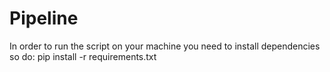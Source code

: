 # Pipeline

In order to run the script on your machine you need to install dependencies so do:
pip install -r requirements.txt
